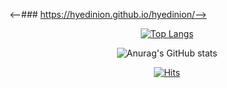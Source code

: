 <--### https://hyedinion.github.io/hyedinion/-->

<div align=center>

	
  [![Top Langs](https://github-readme-stats.vercel.app/api/top-langs/?username=hyedinion&layout=compact)](https://github.com/anuraghazra/github-readme-stats)
	
  ![Anurag's GitHub stats](https://github-readme-stats.vercel.app/api/?username=hyedinion&show_icons=true&layout=compact)
	
  [![Hits](https://hits.seeyoufarm.com/api/count/incr/badge.svg?url=https%3A%2F%2Fgithub.com%2Fhyedinion&count_bg=%2379C83D&title_bg=%23555555&icon=waze.svg&icon_color=%23E7E7E7&title=hits&edge_flat=false)](https://hits.seeyoufarm.com)
	
</div>

<!--
**hyedinion/hyedinion** is a ✨ _special_ ✨ repository because its `README.md` (this file) appears on your GitHub profile.

Here are some ideas to get you started:

- 🔭 I’m currently working on ...
- 🌱 I’m currently learning ...
- 👯 I’m looking to collaborate on ...
- 🤔 I’m looking for help with ...
- 💬 Ask me about ...
- 📫 How to reach me: ...
- 😄 Pronouns: ...
- ⚡ Fun fact: ...
-->
